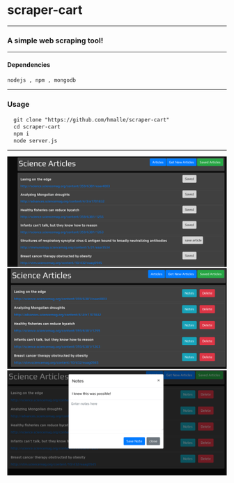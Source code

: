 
# scraper-cart
---
### A simple web scraping tool!
---
#### Dependencies
```
nodejs , npm , mongodb  
```
---
### Usage
```
  git clone "https://github.com/hmalle/scraper-cart"
  cd scraper-cart
  npm i
  node server.js
```
---
![Alt text](./imgs/articles.png)
![Alt text](./imgs/saved-articles.png)
![Alt text](./imgs/article-notes.png)

